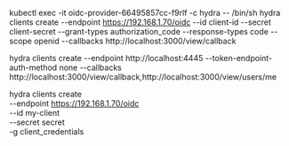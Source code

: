 kubectl exec -it oidc-provider-66495857cc-f9rlf -c hydra -- /bin/sh
hydra clients create --endpoint https://192.168.1.70/oidc --id  client-id --secret client-secret --grant-types authorization_code --response-types code --scope openid --callbacks http://localhost:3000/view/callback

hydra clients create --endpoint http://localhost:4445  --token-endpoint-auth-method none --callbacks http://localhost:3000/view/callback,http://localhost:3000/view/users/me

hydra clients create \
    --endpoint https://192.168.1.70/oidc \
    --id my-client \
    --secret secret \
    -g client_credentials